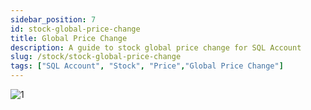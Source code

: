 ```yaml
---
sidebar_position: 7
id: stock-global-price-change
title: Global Price Change
description: A guide to stock global price change for SQL Account
slug: /stock/stock-global-price-change
tags: ["SQL Account", "Stock", "Price","Global Price Change"]
---
```


![1](/img/stock/stock-global-price-change/1.png)
